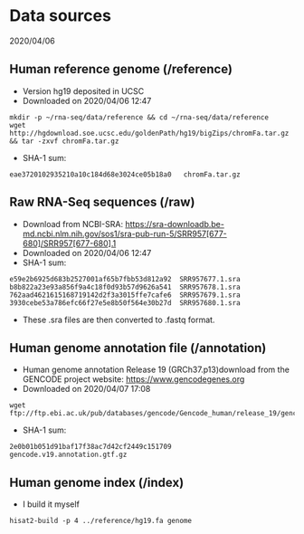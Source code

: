 # Data sources
2020/04/06
## Human reference genome (/reference)
- Version hg19 deposited in UCSC
- Downloaded on 2020/04/06 12:47
```
mkdir -p ~/rna-seq/data/reference && cd ~/rna-seq/data/reference
wget http://hgdownload.soe.ucsc.edu/goldenPath/hg19/bigZips/chromFa.tar.gz && tar -zxvf chromFa.tar.gz
```
- SHA-1 sum: 
```
eae3720102935210a10c184d68e3024ce05b18a0   chromFa.tar.gz
```
## Raw RNA-Seq sequences (/raw)
- Download from NCBI-SRA: https://sra-downloadb.be-md.ncbi.nlm.nih.gov/sos1/sra-pub-run-5/SRR957[677-680]/SRR957[677-680].1
- Downloaded on 2020/04/06 12:47
- SHA-1 sum:
```
e59e2b6925d683b2527001af65b7fbb53d812a92  SRR957677.1.sra
b8b822a23e93a856f9a4c18f0d93b57d9626a541  SRR957678.1.sra
762aad4621615168719142d2f3a3015ffe7cafe6  SRR957679.1.sra
3930cebe53a786efc66f27e5e8b50f564e30b27d  SRR957680.1.sra
```
- These .sra files are then converted to .fastq format.
## Human genome annotation file (/annotation)
- Human genome annotation Release 19 (GRCh37.p13)download from the GENCODE project website: https://www.gencodegenes.org
- Downloaded on 2020/04/07 17:08
```
wget ftp://ftp.ebi.ac.uk/pub/databases/gencode/Gencode_human/release_19/gencode.v19.annotation.gtf.gz
```
- SHA-1 sum:
```
2e0b01b051d91baf17f38ac7d42cf2449c151709  gencode.v19.annotation.gtf.gz
```
## Human genome index (/index)
- I build it myself 
```
hisat2-build -p 4 ../reference/hg19.fa genome
```